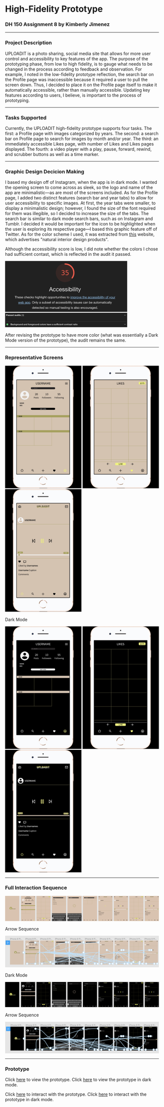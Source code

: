 # High-Fidelity Prototype
### DH 150 Assignment 8 by Kimberly Jimenez

---
### Project Description 

UPLOADIT is a photo sharing, social media site that allows for more user control and accessibility to key features of the app. The purpose of the prototyping phase, from low to high fidelity, is to gauge what needs to be changed in the process according to feedback and observation. For example, I noted in the low-fidelity prototype reflection, the search bar on the Profile page was inaccessible because it required a user to pull the screen down. Thus, I decided to place it on the Profile page itself to make it automatically accessible, rather than manually accessible. Updating key features according to users, I believe, is important to the process of prototyping. 

---
### Tasks Supported

Currently, the UPLOADIT high-fidelity prototype supports four tasks. The first: a Profile page with images categorized by years. The second: a search bar on Profile page to search for images by month and/or year. The third: an immediately accessible Likes page, with number of Likes and Likes pages displayed. The fourth: a video player with a play, pause, forward, rewind, and scrubber buttons as well as a time marker. 

---
### Graphic Design Decicion Making

I based my design off of Instagram, when the app is in dark mode. I wanted the opening screen to come across as sleek, so the logo and name of the app are minimalistic—as are most of the screens included. As for the Profile page, I added two distinct features (search bar and year tabs) to allow for user accessibility to specific images. At first, the year tabs were smaller, to display a minimalistic design; however, I found the size of the font required for them was illegible, so I decided to increase the size of the tabs. The search bar is similar to dark mode search bars, such as on Instagram and Tumblr. I decided it would be important for the icon to be highlighted when the user is exploring its respective page—I based this graphic feature off of Twitter. As for the color scheme I used, it was extracted from [this](https://www.behance.net/gallery/81668019/Black-Sheep-White-Light) website, which advertises "natural interior design products".


Although the accessibility score is low, I did note whether the colors I chose had sufficient contast, which is reflected in the audit it passed.

<img src="Screen Shot 2020-03-03 at 10.20.27 AM.png" width="400">

<img src="Screen Shot 2020-03-03 at 10.21.01 AM.png" width="400">

After revising the prototype to have more color (what was essentially a Dark Mode version of the prototype), the audit remains the same.

---
### Representative Screens

<img src="1EB6E07D-E6BF-4672-96E4-FB76C9CB3C8B_1_201_a.jpeg" width="250"> <img src="DE880966-9570-45F1-892D-A3F5CF0F5E4A_1_201_a.jpeg" width="250"> <img src="42D04E2C-FB07-4958-92E8-2E303946A429_1_201_a.jpeg" width="250"> 

Dark Mode

<img src="AC43C734-F8FA-4082-9C7F-CBC46A5C9AED_1_201_a.jpeg" width="250"> <img src="B310381B-5E2B-47DD-921E-79FFE554A1AD_1_201_a.jpeg" width="250"> <img src="31CEB345-EB26-4EA0-A4E9-474F719A33E1_1_201_a.jpeg" width="250">

---
### Full Interaction Sequence

<img src="High-Fidelity Prototype (DH 150).png">

Arrow Sequence

<img src="Screen Shot 2020-03-03 at 2.05.45 PM.png">

Dark Mode

<img src="High-Fidelity Prototype (DH 150) (Copy).png">

Arrow Sequence

<img src="Screen Shot 2020-03-03 at 10.57.08 AM.png">

---
### Prototype

Click [here](https://kj121497.github.io/assignment8/) to view the prototype. Click [here](https://kj121497.github.io/assignment8/index2.html) to view the prototype in dark mode.

Click [here](https://www.figma.com/proto/GrhctrA6nZANz2fAeeZ4VU/High-Fidelity-Prototype-(DH-150)?node-id=6%3A4&scaling=scale-down) to interact with the prototype. Click [here](https://www.figma.com/proto/uKlJtPJhNTEL4bYMT2T1AT/High-Fidelity-Prototype-(DH-150)-(Copy)?node-id=6%3A4&scaling=scale-down) to interact with the prototype in dark mode. 
